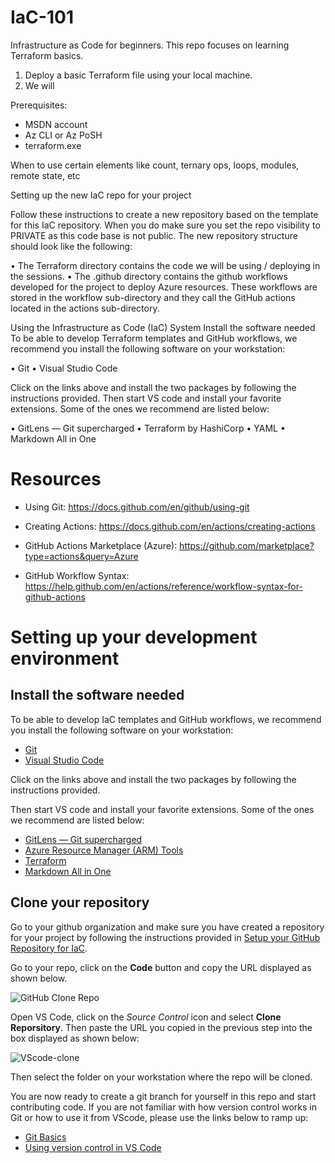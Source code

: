 # IaC-101

Infrastructure as Code for beginners. This repo focuses on learning Terraform basics.

1. Deploy a basic Terraform file using your local machine.
2. We will 

Prerequisites:

- MSDN account
- Az CLI or Az PoSH
- terraform.exe

When to use certain elements like count, ternary ops, loops, modules, remote state, etc

Setting up the new IaC repo for your project

Follow these instructions to create a new repository based on the template for this IaC repository. When you do make sure you set the repo visibility to PRIVATE as this code base is not public.
The new repository structure should look like the following:
 
• The Terraform directory contains the code we will be using / deploying in the sessions.
• The .github directory contains the github workflows developed for the project to deploy Azure resources. These workflows are stored in the workflow sub-directory and they call the GitHub actions located in the actions sub-directory.

Using the Infrastructure as Code (IaC) System
Install the software needed
To be able to develop Terraform templates and GitHub workflows, we recommend you install the following software on your workstation:

•	Git
•	Visual Studio Code

Click on the links above and install the two packages by following the instructions provided.
Then start VS code and install your favorite extensions. Some of the ones we recommend are listed below:

•	GitLens — Git supercharged
•	Terraform by HashiCorp
•	YAML
•	Markdown All in One

# Resources

* Using Git: https://docs.github.com/en/github/using-git
  
* Creating Actions: https://docs.github.com/en/actions/creating-actions

* GitHub Actions Marketplace (Azure): https://github.com/marketplace?type=actions&query=Azure

* GitHub Workflow Syntax: https://help.github.com/en/actions/reference/workflow-syntax-for-github-actions

# Setting up your development environment

## Install the software needed

To be able to develop IaC templates and GitHub workflows, we recommend you install the following software on your workstation:

* [Git](https://git-scm.com/download/win)
* [Visual Studio Code](https://code.visualstudio.com/Download)

Click on the links above and install the two packages by following the instructions provided.

Then start VS code and install your favorite extensions. Some of the ones we recommend are listed below:

* [GitLens — Git supercharged](https://marketplace.visualstudio.com/items?itemName=eamodio.gitlens)
* [Azure Resource Manager (ARM) Tools](https://marketplace.visualstudio.com/items?itemName=msazurermtools.azurerm-vscode-tools)
* [Terraform](https://github.com/Azure/vscode-azureterraform)
* [Markdown All in One](https://marketplace.visualstudio.com/items?itemName=yzhang.markdown-all-in-one)

## Clone your repository

Go to your github organization and make sure you have created a repository for your project by following the instructions provided in [Setup your GitHub Repository for IaC](../Docs/Setup-your-GitHub-Repository-for-IaC.md).

Go to your repo, click on the **Code** button and copy the URL displayed as shown below.

![GitHub Clone Repo](.attachments/gitHub-clone.jpg)

Open VS Code, click on the *Source Control* icon and select **Clone Reporsitory**. Then paste the URL you copied in the previous step into the box displayed as shown below:

   <img src=".attachments/vs-code-clone.jpg" alt="VScode-clone" title="VScode Clone repo"/>

Then select the folder on your workstation where the repo will be cloned.

You are now ready to create a git branch for yourself in this repo and start contributing code. If you are not familiar with how version control works in Git or how to use it from VScode, please use the links below to ramp up:

* [Git Basics](https://git-scm.com/book/en/v2/Git-Basics-Recording-Changes-to-the-Repository)
* [Using version control in VS Code](https://code.visualstudio.com/Docs/editor/versioncontrol)